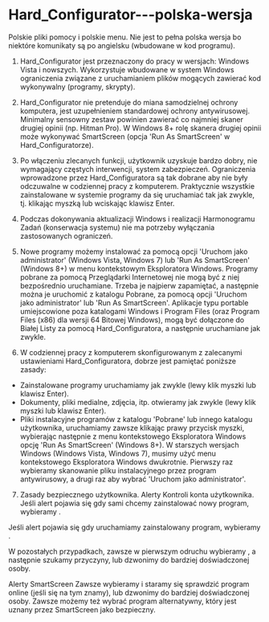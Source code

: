 # Hard_Configurator---polska-wersja
Polskie pliki pomocy i polskie menu. Nie jest to pełna polska wersja bo niektóre komunikaty są po angielsku (wbudowane w kod programu).

1. Hard_Configurator jest przeznaczony do pracy w wersjach: Windows Vista i nowszych. Wykorzystuje wbudowane w system Windows ograniczenia związane z uruchamianiem plików mogących zawierać kod wykonywalny (programy, skrypty).

2. Hard_Configurator nie pretenduje do miana samodzielnej ochrony komputera, jest uzupełnieniem standardowej ochrony antywirusowej. Minimalny sensowny zestaw powinien zawierać co najmniej skaner drugiej opinii (np. Hitman Pro).
W Windows 8+ rolę skanera drugiej opinii może wykonywać SmartScreen (opcja 'Run As SmartScreen' w Hard_Configuratorze).

3. Po włączeniu zlecanych funkcji, użytkownik uzyskuje bardzo dobry, nie wymagający częstych interwencji, system zabezpieczeń. Ograniczenia wprowadzone przez Hard_Configuratora są tak dobrane aby nie były odczuwalne w codziennej pracy z komputerem. Praktycznie wszystkie zainstalowane w systemie programy da się uruchamiać tak jak zwykle, tj. klikając myszką lub wciskając klawisz Enter. 

4. Podczas dokonywania aktualizacji Windows i realizacji Harmonogramu Zadań (konserwacja systemu) nie ma potrzeby wyłączania zastosowanych ograniczeń.

5. Nowe programy możemy instalować za pomocą opcji 'Uruchom jako administrator' (Windows Vista, Windows 7) lub 'Run As SmartScreen' (Windows 8+) w menu kontekstowym Eksploratora Windows. Programy pobrane za pomocą Przeglądarki Internetowej nie mogą być z niej bezpośrednio uruchamiane. Trzeba je najpierw zapamiętać, a następnie można je uruchomić z katalogu Pobrane, za pomocą opcji 'Uruchom jako administrator' lub 'Run As SmartScreen'. Aplikacje typu portable umiejscowione poza katalogami Windows i Program Files (oraz Program Files (x86) dla wersji 64 Bitowej Windows), mogą być dołączone do Białej Listy za pomocą Hard_Configuratora, a następnie uruchamiane jak zwykle. 

6. W codziennej pracy z komputerem skonfigurowanym z zalecanymi ustawieniami Hard_Configuratora, dobrze jest pamiętać poniższe zasady:
* Zainstalowane programy uruchamiamy jak zwykle (lewy klik myszki lub klawisz Enter).
* Dokumenty, pliki medialne, zdjęcia, itp. otwieramy jak zwykle (lewy klik myszki lub klawisz Enter).
* Pliki instalacyjne programów z katalogu 'Pobrane' lub innego katalogu użytkownika, uruchamiamy zawsze klikając prawy przycisk myszki, wybierając następnie z menu kontekstowego Eksploratora Windows opcję 'Run As SmartScreen' (Windows 8+).
W starszych wersjach Windows (Windows Vista, Windows 7), musimy użyć menu kontekstowego Eksploratora Windows dwukrotnie.
Pierwszy raz wybieramy skanowanie pliku instalacyjnego przez program antywirusowy, a drugi raz aby wybrać 'Uruchom jako administrator'.

7. Zasady bezpiecznego użytkownika.
Alerty Kontroli konta użytkownika.
Jeśli alert pojawia się gdy sami chcemy zainstalować nowy program, wybieramy <TAK>.

Jeśli alert pojawia się gdy uruchamiamy zainstalowany program, wybieramy <TAK>.

W pozostałych przypadkach, zawsze w pierwszym odruchu wybieramy <NIE>, a następnie szukamy przyczyny, lub dzwonimy do bardziej doświadczonej osoby.

Alerty SmartScreen
Zawsze wybieramy <Nie uruchamiaj> i staramy się sprawdzić program online (jeśli się na tym znamy), lub dzwonimy do bardziej doświadczonej osoby. Zawsze możemy też wybrać program alternatywny, który jest uznany przez SmartScreen jako bezpieczny.
 


